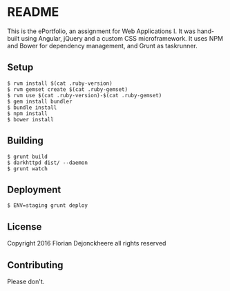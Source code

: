 # README

This is the ePortfolio, an assignment for Web Applications I. It was hand-built using Angular, jQuery and a custom CSS microframework. It uses NPM and Bower for dependency management, and Grunt as taskrunner.

## Setup

```
$ rvm install $(cat .ruby-version)
$ rvm gemset create $(cat .ruby-gemset)
$ rvm use $(cat .ruby-version)-$(cat .ruby-gemset)
$ gem install bundler
$ bundle install
$ npm install
$ bower install
```

## Building

```
$ grunt build
$ darkhttpd dist/ --daemon
$ grunt watch
```

## Deployment

```
$ ENV=staging grunt deploy
```

## License

Copyright 2016 Florian Dejonckheere all rights reserved

## Contributing

Please don't.
